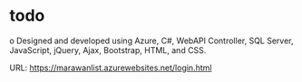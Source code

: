# todo
o	Designed and developed using Azure, C#, WebAPI Controller, SQL Server, JavaScript, jQuery, Ajax, Bootstrap, HTML, and CSS.

URL: https://marawanlist.azurewebsites.net/login.html
